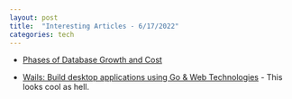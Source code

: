```yaml
---
layout: post
title:  "Interesting Articles - 6/17/2022"
categories: tech
---
```

* [Phases of Database Growth and Cost](https://www.crunchydata.com/blog/phases-of-database-growth-and-cost)

* [Wails: Build desktop applications using Go & Web Technologies](https://wails.io/) - This looks cool as hell.
